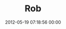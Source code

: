 ---
title: "Rob"
date: 2012-05-19 07:18:56 00:00
permalink: /zaph_d
twitter: "zaph_d"
likes: [358,248,137,69,67,426,427,425]
id: 424
gravatar: "http://www.gravatar.com/avatar/30abc867a65ce31aee5f3c9bd4fdcee4"
---